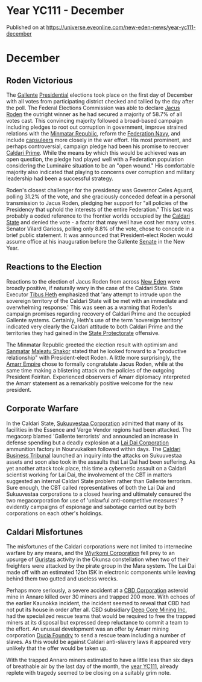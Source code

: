 # Year YC111 - December
Published on  at https://universe.eveonline.com/new-eden-news/year-yc111-december

December
========

Roden Victorious
----------------

The [Gallente](4bufc5OaK80rlo20Pez6gK) [Presidential](UW2GqozmvYnsm1kRPpp1E)
elections took place on the first day of December with all votes from
participating district checked and tallied by the day after the poll.
The Federal Elections Commission was able to declare [Jacus Roden](1ijjvREo0tNCQD1EKlUa5z) the outright winner as he had secured a
majority of 58.7% of all votes cast. This convincing majority followed a
broad-based campaign including pledges to root out corruption in
government, improve strained relations with the [Minmatar Republic](1rpu7pfwTPVznAczjw2pOp), reform the [Federation Navy](y2DAUzy3B6kc7fBww7nl1), and include
[capsuleers](15umOALoFBZxVS2oaggvJQ) more closely in the war effort. His
most prominent, and perhaps controversial, campaign pledge had been his
promise to recover [Caldari Prime](1yEhptNaSoG42YRSay711i). While the
means by which this would be achieved was an open question, the pledge
had played well with a Federation population considering the Luminaire
situation to be an "open wound." His comfortable majority also indicated
that playing to concerns over corruption and military leadership had
been a successful strategy.

Roden's closest challenger for the presidency was Governor Celes Aguard,
polling 31.2% of the vote, and she graciously conceded defeat in a
personal transmission to Jacus Roden, pledging her support for "all
policies of the Presidency that uphold the interests of the entire
Federation." This last was probably a coded reference to the frontier
worlds occupied by the [Caldari State](7unGNsrMFwIWXMMbrM2jfy) and denied
the vote - a factor that may well have cost her many votes. Senator
Vilard Garioss, polling only 8.8% of the vote, chose to concede in a
brief public statement. It was announced that President-elect Roden
would assume office at his inauguration before the Gallente
[Senate](x8brOPuT22Bcly2Sikkt5) in the New Year.

Reactions to the Election
-------------------------

Reactions to the election of Jacus Roden from across [New Eden](5m9PDmbyzmRXdP1vvQETRk) were broadly positive, if naturally
wary in the case of the Caldari State. State Executor [Tibus Heth](6E1MZyo3l7DscBmmOdp7KG) emphasized that 'any attempt to intrude
upon the sovereign territory of the Caldari State will be met with an
immediate and overwhelming response.' This was seen as a warning that
Roden's campaign promises regarding recovery of Caldari Prime and the
occupied Gallente systems. Certainly, Heth's use of the term 'sovereign
territory' indicated very clearly the Caldari attitude to both Caldari
Prime and the territories they had gained in the [State Protectorate](2VlyV0CDyxFv0Qg3N3dW8k) offensive.

The Minmatar Republic greeted the election result with optimism and
[Sanmatar](180IYq6xQy0PzfGH6hLEuO) [Maleatu Shakor](3H5EVyO9kiyIUOEELIqOlV) stated that he looked forward to a
"productive relationship" with President-elect Roden. A little more
surprisingly, the [Amarr Empire](6BPFRy27fN4LnYlIyzvEwo) chose to formally
congratulate Jacus Roden, while at the same time making a blistering
attack on the policies of the outgoing President Foiritan. Experienced
observers of Amarr diplomacy interpreted the Amarr statement as a
remarkably positive welcome for the new president.

Corporate Warfare
-----------------

In the Caldari State, [Sukuuvestaa Corporation](1qDZvg69txboJlARXk4vKB) admitted that many of
its facilities in the Essence and Verge Vendor regions had been
attacked. The megacorp blamed 'Gallente terrorists' and announcied an
increase in defense spending but a deadly explosion at a [Lai Dai Corporation](5k5GiWRlFceyTjLSz71XT) ammunition factory in Nourvukaiken
followed within days. The [Caldari Business Tribunal](32Y4no5DBn6kGO5HnWuYgH) launched an inquiry into
the attacks on Sukuuvestaa assets and soon also took in the assaults
that Lai Dai had been suffering. As yet another attack took place, this
time a cybernetic assault on a Caldari scientist working for Lai Dai,
the involvement of the CBT in matters suggested an internal Caldari
State problem rather than Gallente terrorism. Sure enough, the CBT
called representatives of both the Lai Dai and Sukuuvestaa corporations
to a closed hearing and ultimately censured the two megacorporation for
use of 'unlawful anti-competitive measures' ? evidently campaigns of
espionage and sabotage carried out by both corporations on each other's
holdings.

Caldari Misfortunes
-------------------

The misfortunes of the Caldari corporations were not limited to
internecine warfare by any means, and the [Wiyrkomi Corporation](66psXtrftjRzA7MyKHtb7K) fell prey to an upsurge of
[Guristas](55L861YhB1ZfaAST6ZbhdO) activity in the Okunsa constellation
when two of their freighters were attacked by the pirate group in the
Mara system. The Lai Dai made off with an estimated 12bn ISK in
electronic components while leaving behind them two gutted and useless
wrecks.

Perhaps more seriously, a severe accident at a [CBD Corporation](7o6AuVZhnq4lIzIMdYdMft) asteroid mine in Annaro killed
over 30 miners and trapped 200 more. With echoes of the earlier Kaunokka
incident, the incident seemed to reveal that CBD had not put its house
in order after all. CBD subsidiary [Deep Core Mining Inc.](1H5H7H31pmuSXDnw1k6mvM) had the specialized rescue
teams that would be required to free the trapped miners at its disposal
but expressed deep reluctance to commit a team to the effort. An unusual
development was an offer by Amarr mining corporation [Ducia Foundry](6sCdhoug6FOa0zTTypjzvd) to send a rescue team including a
number of slaves. As this would be against Caldari anti-slavery laws it
appeared very unlikely that the offer would be taken up.

With the trapped Annaro miners estimated to have a little less than six
days of breathable air by the last day of the month, the [year YC111](1nWwkV0QgotpxAOb5HQ6CA), already replete with tragedy seemed to be
closing on a suitably grim note.
